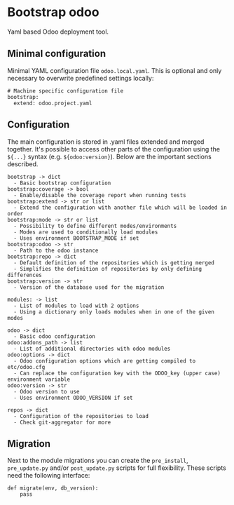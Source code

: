 Bootstrap odoo
==============

Yaml based Odoo deployment tool.

Minimal configuration
---------------------

Minimal YAML configuration file `odoo.local.yaml`. This is optional and only necessary to overwrite predefined settings locally:

```
# Machine specific configuration file
bootstrap:
  extend: odoo.project.yaml
```

Configuration
-------------

The main configuration is stored in .yaml files extended and merged together. It's possible to access other parts of the configuration using the `${...}` syntax (e.g. `${odoo:version}`). Below are the important sections described.

```
bootstrap -> dict
  - Basic bootstrap configuration
bootstrap:coverage -> bool
  - Enable/disable the coverage report when running tests
bootstrap:extend -> str or list
  - Extend the configuration with another file which will be loaded in order
bootstrap:mode -> str or list
  - Possibility to define different modes/environments
  - Modes are used to conditionally load modules
  - Uses environment BOOTSTRAP_MODE if set
bootstrap:odoo -> str
  - Path to the odoo instance
bootstrap:repo -> dict
  - Default definition of the repositories which is getting merged
  - Simplifies the definition of repositories by only defining differences
bootstrap:version -> str
  - Version of the database used for the migration

modules: -> list
  - List of modules to load with 2 options
  - Using a dictionary only loads modules when in one of the given modes

odoo -> dict
  - Basic odoo configuration
odoo:addons_path -> list
  - List of additional directories with odoo modules
odoo:options -> dict
  - Odoo configuration options which are getting compiled to etc/odoo.cfg
  - Can replace the configuration key with the ODOO_key (upper case) environment variable
odoo:version -> str
  - Odoo version to use
  - Uses environment ODOO_VERSION if set

repos -> dict
  - Configuration of the repositories to load
  - Check git-aggregator for more
```

Migration
---------

Next to the module migrations you can create the `pre_install`, `pre_update.py` and/or `post_update.py` scripts for full flexibility. These scripts need the following interface:

```
def migrate(env, db_version):
    pass
```
